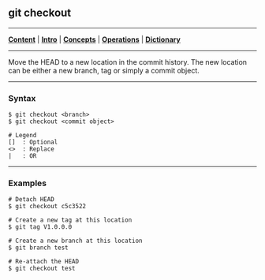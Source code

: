 ## git checkout
________________________________________________________________________________
[**Content**](../../README.md) |
[**Intro**](../../01-Introduction/introduction.md) |
[**Concepts**](../../02-Concepts/concepts.md) |
[**Operations**](../../03-Operations/operations.md) |
[**Dictionary**](../../04-Appendix/dictionary.md)
________________________________________________________________________________

Move the HEAD to a new location in the commit history. The new location can 
be either a new branch, tag or simply a commit object. 

-------------------------------------------------------------------------------
### Syntax
```
$ git checkout <branch>
$ git checkout <commit object>

# Legend
[]  : Optional
<>  : Replace
|   : OR
```

-------------------------------------------------------------------------------
### Examples
```shell
# Detach HEAD
$ git checkout c5c3522

# Create a new tag at this location
$ git tag V1.0.0.0

# Create a new branch at this location
$ git branch test

# Re-attach the HEAD
$ git checkout test
```